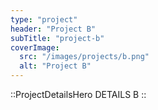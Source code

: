 ```yaml
---
type: "project"
header: "Project B"
subTitle: "project-b"
coverImage:
  src: "/images/projects/b.png"
  alt: "Project B"
---
```


::ProjectDetailsHero
DETAILS B
::
